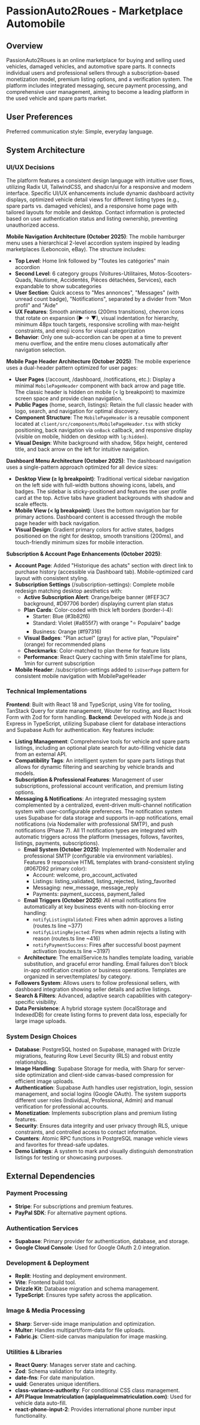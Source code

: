 # PassionAuto2Roues - Marketplace Automobile

## Overview
PassionAuto2Roues is an online marketplace for buying and selling used vehicles, damaged vehicles, and automotive spare parts. It connects individual users and professional sellers through a subscription-based monetization model, premium listing options, and a verification system. The platform includes integrated messaging, secure payment processing, and comprehensive user management, aiming to become a leading platform in the used vehicle and spare parts market.

## User Preferences
Preferred communication style: Simple, everyday language.

## System Architecture

### UI/UX Decisions
The platform features a consistent design language with intuitive user flows, utilizing Radix UI, TailwindCSS, and shadcn/ui for a responsive and modern interface. Specific UI/UX enhancements include dynamic dashboard activity displays, optimized vehicle detail views for different listing types (e.g., spare parts vs. damaged vehicles), and a responsive home page with tailored layouts for mobile and desktop. Contact information is protected based on user authentication status and listing ownership, preventing unauthorized access.

**Mobile Navigation Architecture (October 2025)**: The mobile hamburger menu uses a hierarchical 2-level accordion system inspired by leading marketplaces (Leboncoin, eBay). The structure includes:
- **Top Level**: Home link followed by "Toutes les catégories" main accordion
- **Second Level**: 6 category groups (Voitures-Utilitaires, Motos-Scooters-Quads, Nautisme, Accidentés, Pièces détachées, Services), each expandable to show subcategories
- **User Section**: Quick access to "Mes annonces", "Messages" (with unread count badge), "Notifications", separated by a divider from "Mon profil" and "Aide"
- **UX Features**: Smooth animations (200ms transitions), chevron icons that rotate on expansion (► → ▼), visual indentation for hierarchy, minimum 48px touch targets, responsive scrolling with max-height constraints, and emoji icons for visual categorization
- **Behavior**: Only one sub-accordion can be open at a time to prevent menu overflow, and the entire menu closes automatically after navigation selection.

**Mobile Page Header Architecture (October 2025)**: The mobile experience uses a dual-header pattern optimized for user pages:
- **User Pages** (/account, /dashboard, /notifications, etc.): Display a minimal `MobilePageHeader` component with back arrow and page title. The classic header is hidden on mobile (< lg breakpoint) to maximize screen space and provide clean navigation.
- **Public Pages** (home, search, listings): Retain the full classic header with logo, search, and navigation for optimal discovery.
- **Component Structure**: The `MobilePageHeader` is a reusable component located at `client/src/components/MobilePageHeader.tsx` with sticky positioning, back navigation via `onBack` callback, and responsive display (visible on mobile, hidden on desktop with `lg:hidden`).
- **Visual Design**: White background with shadow, 56px height, centered title, and back arrow on the left for intuitive navigation.

**Dashboard Menu Architecture (October 2025)**: The dashboard navigation uses a single-pattern approach optimized for all device sizes:
- **Desktop View (≥ lg breakpoint)**: Traditional vertical sidebar navigation on the left side with full-width buttons showing icons, labels, and badges. The sidebar is sticky-positioned and features the user profile card at the top. Active tabs have gradient backgrounds with shadow and scale effects.
- **Mobile View (< lg breakpoint)**: Uses the bottom navigation bar for primary actions. Dashboard content is accessed through the mobile page header with back navigation.
- **Visual Design**: Gradient primary colors for active states, badges positioned on the right for desktop, smooth transitions (200ms), and touch-friendly minimum sizes for mobile interaction.

**Subscription & Account Page Enhancements (October 2025)**:
- **Account Page**: Added "Historique des achats" section with direct link to purchase history (accessible via Dashboard tab). Mobile-optimized card layout with consistent styling.
- **Subscription Settings** (/subscription-settings): Complete mobile redesign matching desktop aesthetics with:
  - **Active Subscription Alert**: Orange/beige banner (#FEF3C7 background, #D97706 border) displaying current plan status
  - **Plan Cards**: Color-coded with thick left borders (border-l-4):
    - Starter: Blue (#3b82f6)
    - Standard: Violet (#a855f7) with orange "⭐ Populaire" badge
    - Business: Orange (#f97316)
  - **Visual Badges**: "Plan actuel" (gray) for active plan, "Populaire" (orange) for recommended plans
  - **Checkmarks**: Color-matched to plan theme for feature lists
  - **Performance**: React Query caching with 5min staleTime for plans, 1min for current subscription
- **Mobile Header**: /subscription-settings added to `isUserPage` pattern for consistent mobile navigation with MobilePageHeader

### Technical Implementations
**Frontend**: Built with React 18 and TypeScript, using Vite for tooling, TanStack Query for state management, Wouter for routing, and React Hook Form with Zod for form handling.
**Backend**: Developed with Node.js and Express in TypeScript, utilizing Supabase client for database interactions and Supabase Auth for authentication. Key features include:
- **Listing Management**: Comprehensive tools for vehicle and spare parts listings, including an optional plate search for auto-filling vehicle data from an external API.
- **Compatibility Tags**: An intelligent system for spare parts listings that allows for dynamic filtering and searching by vehicle brands and models.
- **Subscription & Professional Features**: Management of user subscriptions, professional account verification, and premium listing options.
- **Messaging & Notifications**: An integrated messaging system complemented by a centralized, event-driven multi-channel notification system with user-configurable preferences. The notification system uses Supabase for data storage and supports in-app notifications, email notifications (via Nodemailer with professional SMTP), and push notifications (Phase 7). All 11 notification types are integrated with automatic triggers across the platform (messages, follows, favorites, listings, payments, subscriptions).
  - **Email System (October 2025)**: Implemented with Nodemailer and professional SMTP (configurable via environment variables). Features 9 responsive HTML templates with brand-consistent styling (#067D92 primary color):
    - Account: welcome, pro_account_activated
    - Listings: listing_validated, listing_rejected, listing_favorited
    - Messaging: new_message, message_reply
    - Payments: payment_success, payment_failed
  - **Email Triggers (October 2025)**: All email notifications fire automatically at key business events with non-blocking error handling:
    - `notifyListingValidated`: Fires when admin approves a listing (routes.ts line ~377)
    - `notifyListingRejected`: Fires when admin rejects a listing with reason (routes.ts line ~416)
    - `notifyPaymentSuccess`: Fires after successful boost payment activation (routes.ts line ~3197)
  - **Architecture**: The emailService.ts handles template loading, variable substitution, and graceful error handling. Email failures don't block in-app notification creation or business operations. Templates are organized in server/templates/ by category.
- **Followers System**: Allows users to follow professional sellers, with dashboard integration showing seller details and active listings.
- **Search & Filters**: Advanced, adaptive search capabilities with category-specific visibility.
- **Data Persistence**: A hybrid storage system (localStorage and IndexedDB) for create listing forms to prevent data loss, especially for large image uploads.

### System Design Choices
- **Database**: PostgreSQL hosted on Supabase, managed with Drizzle migrations, featuring Row Level Security (RLS) and robust entity relationships.
- **Image Handling**: Supabase Storage for media, with Sharp for server-side optimization and client-side canvas-based compression for efficient image uploads.
- **Authentication**: Supabase Auth handles user registration, login, session management, and social logins (Google OAuth). The system supports different user roles (Individual, Professional, Admin) and manual verification for professional accounts.
- **Monetization**: Implements subscription plans and premium listing features.
- **Security**: Ensures data integrity and user privacy through RLS, unique constraints, and controlled access to contact information.
- **Counters**: Atomic RPC functions in PostgreSQL manage vehicle views and favorites for thread-safe updates.
- **Demo Listings**: A system to mark and visually distinguish demonstration listings for testing or showcasing purposes.

## External Dependencies

### Payment Processing
- **Stripe**: For subscriptions and premium features.
- **PayPal SDK**: For alternative payment options.

### Authentication Services
- **Supabase**: Primary provider for authentication, database, and storage.
- **Google Cloud Console**: Used for Google OAuth 2.0 integration.

### Development & Deployment
- **Replit**: Hosting and deployment environment.
- **Vite**: Frontend build tool.
- **Drizzle Kit**: Database migration and schema management.
- **TypeScript**: Ensures type safety across the application.

### Image & Media Processing
- **Sharp**: Server-side image manipulation and optimization.
- **Multer**: Handles multipart/form-data for file uploads.
- **Fabric.js**: Client-side canvas manipulation for image masking.

### Utilities & Libraries
- **React Query**: Manages server state and caching.
- **Zod**: Schema validation for data integrity.
- **date-fns**: For date manipulation.
- **uuid**: Generates unique identifiers.
- **class-variance-authority**: For conditional CSS class management.
- **API Plaque Immatriculation (apiplaqueimmatriculation.com)**: Used for vehicle data auto-fill.
- **react-phone-input-2**: Provides international phone number input functionality.